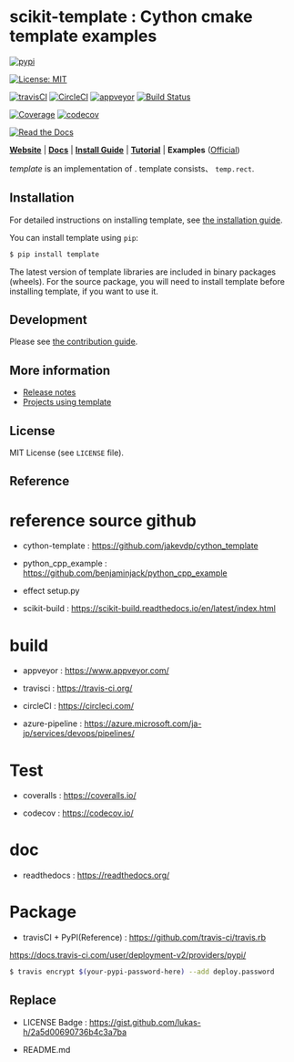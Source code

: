 # scikit-template : Cython cmake template examples

[![pypi](https://img.shields.io/pypi/v/scikit-build-template.svg)](https://pypi.python.org/pypi/scikit-build-template)

[![License: MIT](https://img.shields.io/badge/License-MIT-yellow.svg)](https://opensource.org/licenses/MIT)

[![travisCI](https://img.shields.io/travis/sirokujira/cython-scikit-build-template.svg)](https://travis-ci.org/sirokujira/cython-scikit-build-template)
[![CircleCI](https://circleci.com/gh/Sirokujira/cython-scikit-build-template.svg?style=svg)](https://circleci.com/gh/Sirokujira/cython-scikit-build-template)
[![appveyor](https://ci.appveyor.com/api/projects/status/094vyvbr9r012ial?svg=true)](https://ci.appveyor.com/project/Sirokujira/cython-scikit-build-template)
[![Build Status](https://sirokujira.visualstudio.com/scikit-build-template/_apis/build/status/Sirokujira.cython-scikit-build-template?branchName=master)](https://sirokujira.visualstudio.com/scikit-build-template/_build/latest?definitionId=3&branchName=master)

[![Coverage](https://coveralls.io/repos/github/Sirokujira/cython-scikit-build-template/badge.svg?branch=master)](https://coveralls.io/github/Sirokujira/cython-scikit-build-template?branch=master)
[![codecov](https://codecov.io/gh/Sirokujira/cython-scikit-build-template/branch/master/graph/badge.svg)](https://codecov.io/gh/Sirokujira/cython-scikit-build-template)

[![Read the Docs](https://readthedocs.org/projects/cython-scikit-build-template/badge/?version=latest)](https://cython-scikit-build-template.readthedocs.io/en/latest/?badge=latest)


[**Website**](https://cython-scikit-build-template.template.org/)
| [**Docs**](https://cython-scikit-build-template.template.org/en/stable/)
| [**Install Guide**](https://cython-scikit-build-template.template.org/en/stable/install.html)
| [**Tutorial**](https://cython-scikit-build-template.template.org/en/stable/tutorial/)
| **Examples** ([Official](https://github.com/sirokujira/template/tree/master/examples))

*template* is an implementation of .
template consists、 `temp.rect`.

## Installation

For detailed instructions on installing template, see [the installation guide](https://cython-scikit-build-template.template.org/en/stable/install.html).

You can install template using `pip`:

```sh
$ pip install template
```

The latest version of template libraries are included in binary packages (wheels).
For the source package, you will need to install template before installing template, if you want to use it.

## Development

Please see [the contribution guide](https://cython-scikit-build-template.template.org/en/stable/contribution.html).

## More information

- [Release notes](https://github.com/sirokujira/e/releases)
- [Projects using template](https://github.com/sirokujira/e/wiki/Projects-using-template)

## License

MIT License (see `LICENSE` file).

## Reference

# reference source github

* cython-template : https://github.com/jakevdp/cython_template

* python_cpp_example : https://github.com/benjaminjack/python_cpp_example

* effect setup.py

* scikit-build : https://scikit-build.readthedocs.io/en/latest/index.html

# build

* appveyor : https://www.appveyor.com/

* travisci : https://travis-ci.org/

* circleCI : https://circleci.com/

* azure-pipeline : https://azure.microsoft.com/ja-jp/services/devops/pipelines/

# Test

* coveralls : https://coveralls.io/

* codecov : https://codecov.io/

# doc

* readthedocs : https://readthedocs.org/

# Package

* travisCI + PyPI(Reference) : https://github.com/travis-ci/travis.rb

https://docs.travis-ci.com/user/deployment-v2/providers/pypi/

```sh
$ travis encrypt $(your-pypi-password-here) --add deploy.password
```

## Replace

* LICENSE Badge : https://gist.github.com/lukas-h/2a5d00690736b4c3a7ba
 
* README.md